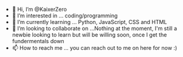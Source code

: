 - 👋 Hi, I’m @KaixerZero
- 👀 I’m interested in ... coding/programming
- 🌱 I’m currently learning ... Python, JavaScript, CSS and HTML 
- 💞️ I’m looking to collaborate on ...Nothing at the moment, I'm still a newbie looking to learn
but will be willing soon, once I get the fundermentals down
- 📫 How to reach me ... you can reach out to me on here for now :)
<!---
KaixerZero/KaixerZero is a ✨ special ✨ repository because its `README.md` (this file) appears on your GitHub profile.
You can click the Preview link to take a look at your changes.
--->
